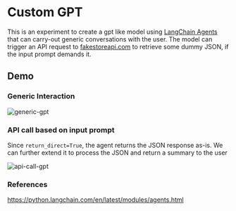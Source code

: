 # Custom GPT  
This is an experiment to create a gpt like model using [LangChain Agents](https://python.langchain.com/en/latest/modules/agents.html) that can carry-out generic conversations with the user. The model can trigger an API request to [fakestoreapi.com](https://fakestoreapi.com/products) to retrieve some dummy JSON, if the input prompt demands it.

## Demo  
### Generic Interaction  
![generic-gpt](https://github.com/r0nz-29/custom-langchain-llm/assets/76162540/06872784-6b33-4352-b78d-3aaf86ce6eb2)

### API call based on input prompt  
Since `return_direct=True`, the agent returns the JSON response as-is. We can further extend it to process the JSON and return a summary to the user  

![api-call-gpt](https://github.com/r0nz-29/custom-langchain-llm/assets/76162540/01d630eb-4d68-4eed-a34f-f2884fe47add)

### References  
https://python.langchain.com/en/latest/modules/agents.html
